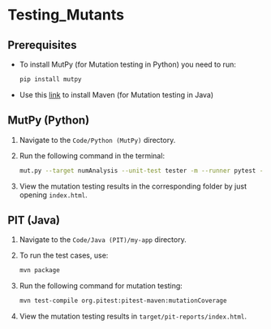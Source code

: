 # Testing_Mutants

## Prerequisites
* To install MutPy (for Mutation testing in Python) you need to run:
  
   ```bash
   pip install mutpy
   ```
* Use this [link](https://www.digitalocean.com/community/tutorials/install-maven-linux-ubuntu) to install Maven (for Mutation testing in Java)


## MutPy (Python)

1. Navigate to the `Code/Python (MutPy)` directory.
2. Run the following command in the terminal:

   <!-- ### Unit Mutation -->

   ```bash
   mut.py --target numAnalysis --unit-test tester -m --runner pytest --report-html Output/
    ```
   <!-- ### Integration Mutation

   ```bash
   mut.py --target numAnalysisIntegration --unit-test testerIntegration -m --runner pytest --report-html Integration/ -->
   <!-- ``` -->
4. View the mutation testing results in the corresponding folder by just opening `index.html`.

## PIT (Java)

1. Navigate to the `Code/Java (PIT)/my-app` directory.
2. To run the test cases, use:

    ```bash
    mvn package
    ```
3. Run the following command for mutation testing:
    ```bash
    mvn test-compile org.pitest:pitest-maven:mutationCoverage
    ```
4. View the mutation testing results in `target/pit-reports/index.html`.
